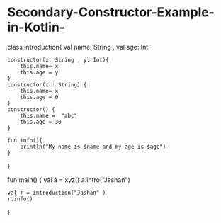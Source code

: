 # Secondary-Constructor-Example-in-Kotlin-


class introduction{
   val name: String ,
    val age: Int
    
    constructor(x: String , y: Int){
        this.name= x
        this.age = y
    }
    constructor(x : String) {
        this.name= x
        this.age = 0
    }
    constructor() {
        this.name =  "abc"
        this.age = 30
    }
    
    fun info(){
        println("My name is $name and my age is $age")
    }
}






fun main() {
    val a = xyz()
    a.intro("Jashan")
    
    
    val r = introduction("Jashan" )
    r.info()
    
    
    
}

